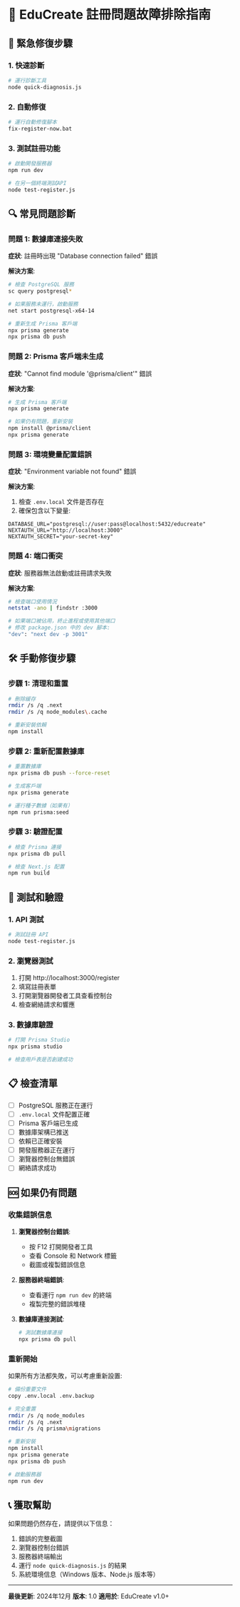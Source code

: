 # 🔧 EduCreate 註冊問題故障排除指南

## 🚨 緊急修復步驟

### 1. 快速診斷
```bash
# 運行診斷工具
node quick-diagnosis.js
```

### 2. 自動修復
```bash
# 運行自動修復腳本
fix-register-now.bat
```

### 3. 測試註冊功能
```bash
# 啟動開發服務器
npm run dev

# 在另一個終端測試API
node test-register.js
```

## 🔍 常見問題診斷

### 問題 1: 數據庫連接失敗
**症狀**: 註冊時出現 "Database connection failed" 錯誤

**解決方案**:
```bash
# 檢查 PostgreSQL 服務
sc query postgresql*

# 如果服務未運行，啟動服務
net start postgresql-x64-14

# 重新生成 Prisma 客戶端
npx prisma generate
npx prisma db push
```

### 問題 2: Prisma 客戶端未生成
**症狀**: "Cannot find module '@prisma/client'" 錯誤

**解決方案**:
```bash
# 生成 Prisma 客戶端
npx prisma generate

# 如果仍有問題，重新安裝
npm install @prisma/client
npx prisma generate
```

### 問題 3: 環境變量配置錯誤
**症狀**: "Environment variable not found" 錯誤

**解決方案**:
1. 檢查 `.env.local` 文件是否存在
2. 確保包含以下變量:
```env
DATABASE_URL="postgresql://user:pass@localhost:5432/educreate"
NEXTAUTH_URL="http://localhost:3000"
NEXTAUTH_SECRET="your-secret-key"
```

### 問題 4: 端口衝突
**症狀**: 服務器無法啟動或註冊請求失敗

**解決方案**:
```bash
# 檢查端口使用情況
netstat -ano | findstr :3000

# 如果端口被佔用，終止進程或使用其他端口
# 修改 package.json 中的 dev 腳本:
"dev": "next dev -p 3001"
```

## 🛠️ 手動修復步驟

### 步驟 1: 清理和重置
```bash
# 刪除緩存
rmdir /s /q .next
rmdir /s /q node_modules\.cache

# 重新安裝依賴
npm install
```

### 步驟 2: 重新配置數據庫
```bash
# 重置數據庫
npx prisma db push --force-reset

# 生成客戶端
npx prisma generate

# 運行種子數據（如果有）
npm run prisma:seed
```

### 步驟 3: 驗證配置
```bash
# 檢查 Prisma 連接
npx prisma db pull

# 檢查 Next.js 配置
npm run build
```

## 🧪 測試和驗證

### 1. API 測試
```bash
# 測試註冊 API
node test-register.js
```

### 2. 瀏覽器測試
1. 打開 http://localhost:3000/register
2. 填寫註冊表單
3. 打開瀏覽器開發者工具查看控制台
4. 檢查網絡請求和響應

### 3. 數據庫驗證
```bash
# 打開 Prisma Studio
npx prisma studio

# 檢查用戶表是否創建成功
```

## 📋 檢查清單

- [ ] PostgreSQL 服務正在運行
- [ ] `.env.local` 文件配置正確
- [ ] Prisma 客戶端已生成
- [ ] 數據庫架構已推送
- [ ] 依賴已正確安裝
- [ ] 開發服務器正在運行
- [ ] 瀏覽器控制台無錯誤
- [ ] 網絡請求成功

## 🆘 如果仍有問題

### 收集錯誤信息
1. **瀏覽器控制台錯誤**:
   - 按 F12 打開開發者工具
   - 查看 Console 和 Network 標籤
   - 截圖或複製錯誤信息

2. **服務器終端錯誤**:
   - 查看運行 `npm run dev` 的終端
   - 複製完整的錯誤堆棧

3. **數據庫連接測試**:
   ```bash
   # 測試數據庫連接
   npx prisma db pull
   ```

### 重新開始
如果所有方法都失敗，可以考慮重新設置:

```bash
# 備份重要文件
copy .env.local .env.backup

# 完全重置
rmdir /s /q node_modules
rmdir /s /q .next
rmdir /s /q prisma\migrations

# 重新安裝
npm install
npx prisma generate
npx prisma db push

# 啟動服務器
npm run dev
```

## 📞 獲取幫助

如果問題仍然存在，請提供以下信息：

1. 錯誤的完整截圖
2. 瀏覽器控制台錯誤
3. 服務器終端輸出
4. 運行 `node quick-diagnosis.js` 的結果
5. 系統環境信息（Windows 版本、Node.js 版本等）

---

**最後更新**: 2024年12月
**版本**: 1.0
**適用於**: EduCreate v1.0+